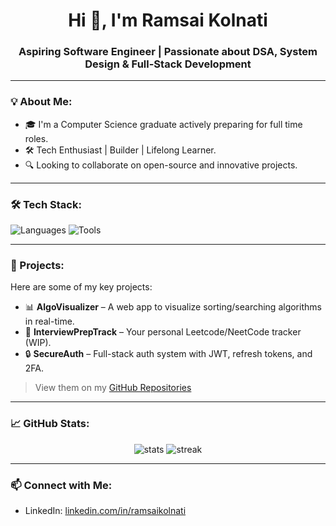 <h1 align="center">Hi 👋, I'm Ramsai Kolnati</h1>
<h3 align="center">Aspiring Software Engineer | Passionate about DSA, System Design & Full-Stack Development</h3>

---

### 💡 About Me:
- 🎓 I'm a Computer Science graduate actively preparing for full time roles.
- 🛠️ Tech Enthusiast | Builder | Lifelong Learner.
- 🔍 Looking to collaborate on open-source and innovative projects.

---

### 🛠️ Tech Stack:
![Languages](https://skillicons.dev/icons?i=python,js,ts,html,css)
![Tools](https://skillicons.dev/icons?i=git,github,vscode,linux,postgres,mongodb,docker)

---

### 🚀 Projects:
Here are some of my key projects:
- 📊 **AlgoVisualizer** – A web app to visualize sorting/searching algorithms in real-time.
- 🧠 **InterviewPrepTrack** – Your personal Leetcode/NeetCode tracker (WIP).
- 🔒 **SecureAuth** – Full-stack auth system with JWT, refresh tokens, and 2FA.

> View them on my [GitHub Repositories](https://github.com/Ramsaikolnati?tab=repositories)

---

### 📈 GitHub Stats:
<p align="center">
  <img src="https://github-readme-stats.vercel.app/api?username=Ramsaikolnati&show_icons=true&theme=github_dark" alt="stats" />
  <img src="https://github-readme-streak-stats.herokuapp.com/?user=Ramsaikolnati&theme=github-dark-blue" alt="streak" />
</p>

---

### 📫 Connect with Me:
- LinkedIn: [linkedin.com/in/ramsaikolnati](https://linkedin.com/in/ramsaikolnati)

